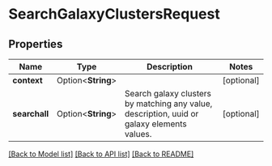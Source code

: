 # SearchGalaxyClustersRequest

## Properties

Name | Type | Description | Notes
------------ | ------------- | ------------- | -------------
**context** | Option<**String**> |  | [optional]
**searchall** | Option<**String**> | Search galaxy clusters by matching any value, description, uuid or galaxy elements values. | [optional]

[[Back to Model list]](../README.md#documentation-for-models) [[Back to API list]](../README.md#documentation-for-api-endpoints) [[Back to README]](../README.md)



